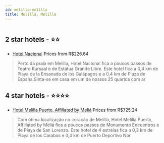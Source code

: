 ```yaml
---
id: melilla-melilla
title: Melilla, Melilla
---
```


<center><img src="https://i.travelapi.com/hotels/4000000/3390000/3383500/3383484/ec420bbb_z.jpg" alt="" /></center>


##  2 star hotels - ⭐️⭐️

-    [Hotel Nacional](https://www.hurb.com/br/aud/https://www.hurb.com/br/hotels/melilla/hotel-nacional-HT-L68Y?cmp=18055) Prices from R$226.64
   > Perto da praia em Melilla, Hotel Nacional fica a poucos passos de Teatro Kursaal e de Estátua Grande Libre.  Este hotel fica a 0,4 km de Playa de la Ensanada de los Galápagos e a 0,4 km de Plaza de España.Sinta-se em casa em um de nossos 25 quartos com ar

##  4 star hotels - ⭐️⭐️⭐️⭐️

-    [Hotel Melilla Puerto, Affiliated by Meliá](https://www.hurb.com/br/aud/https://www.hurb.com/br/hotels/melilla/hotel-melilla-puerto-affiliated-by-melia-HT-I4H9?cmp=18055) Prices from R$725.24
   > Com ótima localização no coração de Melilla, Hotel Melilla Puerto, Affiliated by Meliá fica a poucos passos de Monumento Encuentros e de Playa de San Lorenzo.  Este hotel de 4 estrelas fica a 0,3 km de Playa de los Carabos e 0,4 km de Puerto Deportivo Nor
